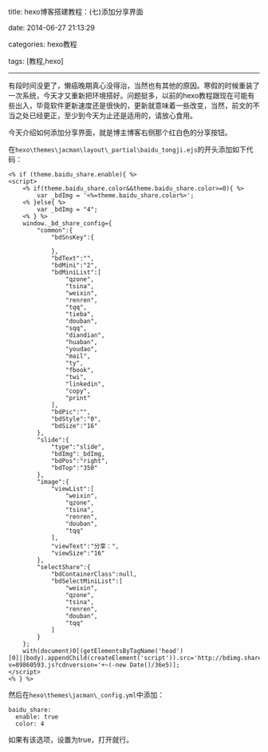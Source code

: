 title: hexo博客搭建教程：(七)添加分享界面

date: 2014-06-27 21:13:29

categories: hexo教程

tags: [教程,hexo]

---

有段时间没更了，懒癌晚期真心没得治，当然也有其他的原因。寒假的时候重装了一次系统，今天才又重新把环境搭好。问题挺多，以前的hexo教程跟现在可能有些出入，毕竟软件更新速度还是很快的，更新就意味着一些改变，当然，前文的不当之处已经更正，至少到今天为止还是适用的，请放心食用。

<!--more-->

今天介绍如何添加分享界面，就是博主博客右侧那个红白色的分享按钮。

在`hexo\themes\jacman\layout\_partial\baidu_tongji.ejs`的开头添加如下代码：

```
<% if (theme.baidu_share.enable){ %>
<script>
    <% if(theme.baidu_share.color&&theme.baidu_share.color>=0){ %>
        var _bdImg = '<%=theme.baidu_share.color%>';
    <% }else{ %>
        var _bdImg = "4";
    <% } %>
    window._bd_share_config={
        "common":{
            "bdSnsKey":{

            },
            "bdText":"",
            "bdMini":"2",
            "bdMiniList":[
                "qzone",
                "tsina",
                "weixin",
                "renren",
                "tqq",
                "tieba",
                "douban",
                "sqq",
                "diandian",
                "huaban",
                "youdao",
                "mail",
                "ty",
                "fbook",
                "twi",
                "linkedin",
                "copy",
                "print"
            ],
            "bdPic":"",
            "bdStyle":"0",
            "bdSize":"16"
        },
        "slide":{
            "type":"slide",
            "bdImg":_bdImg,
            "bdPos":"right",
            "bdTop":"350"
        },
        "image":{
            "viewList":[
                "weixin",
                "qzone",
                "tsina",
                "renren",
                "douban",
                "tqq"
            ],
            "viewText":"分享：",
            "viewSize":"16"
        },
        "selectShare":{
            "bdContainerClass":null,
            "bdSelectMiniList":[
                "weixin",
                "qzone",
                "tsina",
                "renren",
                "douban",
                "tqq"
            ]
        }
    };
    with(document)0[(getElementsByTagName('head')[0]||body).appendChild(createElement('script')).src='http://bdimg.share.baidu.com/static/api/js/share.js?v=89860593.js?cdnversion='+~(-new Date()/36e5)];
</script>
<% } %>
```

然后在`hexo\themes\jacman\_config.yml`中添加：

```
baidu_share:
  enable: true
  color: 4
```

如果有该选项，设置为true，打开就行。